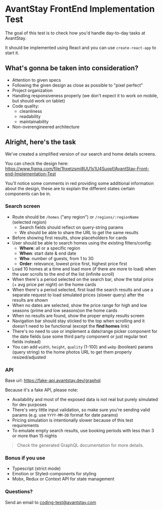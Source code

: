 # AvantStay FrontEnd Implementation Test

The goal of this test is to check how you'd handle day-to-day tasks at AvantStay. 

It should be implemented using React and you can use `create-react-app` to start it.

## What's gonna be taken into consideration?

- Attention to given specs
- Following the given design as close as possible to "pixel perfect"
- Project organization
- Handling responsiveness properly (we don't expect it to work on mobile, but should work on tablet)
- Code quality:
  - cleanliness
  - readability
  - maintainability
- Non-overengineered architecture

## Alright, here's the task

We've created a simplified version of our search and home details screens. 

You can check the design here: https://www.figma.com/file/1hxetzsmi8UU1s1U4Suopf/AvantStay-Front-end-Implementation-Test

You'll notice some comments in red providing some additional information about the design, these are to explain the different states certain components can be in.

### Search screen

- Route should be `/homes` ("any region") or `/regions/:regionName` (selected region)
  - Search fields should reflect on query-string params
  - We should be able to share the URL to get the same results
- Before showing first results, show placeholders for cards
- User should be able to search homes using the existing filters/config:
  - **Where**: all or a specific region
  - **When**: start date & end date
  - **Who**: number of guests, from 1 to 30
  - **Order**: relevance, lowest price first, highest price first
- Load 10 homes at a time and load more (if there are more to load) when the user scrolls to the end of the list (infinite scroll)
- When there's a period selected on the search bar, show the total price (+ avg price per night) on the home cards
- When there's a period selected, first load the search results and use a separate request to load simulated prices (slower query) after the results are shown
- When no dates are selected, show the price range for high and low seasons (prime and low seasons)on the home cards
- When no results are found, show the proper empty results screen
- Navigation bar should stay sticked to the top when scrolling and it doesn't need to be functional (except the **find homes** link)
- There's no need to use or implement a date/range picker component for the date fields (use some third party component or just regular text fields instead)
- You can add `width`, `height`, `quality` (1-100) and `webp` (boolean) params (query string) to the home photos URL to get them properly resized/adjusted

### API

Base url: https://fake-api.avantstay.dev/graphql

Because it's a fake API, please note:
- Availability and most of the exposed data is not real but purely simulated for dev purposes
- There's very little input validation, so make sure you're sending valid params (e.g. use `YYYY-MM-DD` format for date params)
- Pricing simulation is intentionally slower because of this test requirements
- To emulate empty search results, use booking periods with less than 3 or more than 15 nights

> Check the generated GraphQL documentation for more details.

### Bonus if you use

- Typescript (strict mode)
- Emotion or Styled-components for styling
- Mobx, Redux or Context API for state management

### Questions?
Send an email to coding-test@avantstay.com
